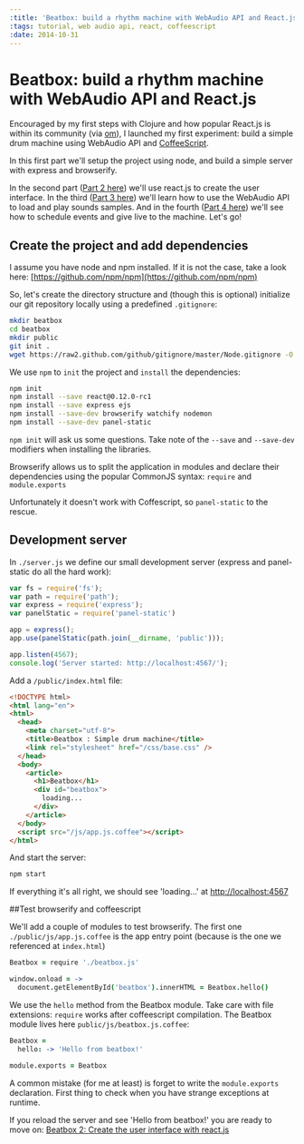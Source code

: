 ```yaml
---
:title: 'Beatbox: build a rhythm machine with WebAudio API and React.js'
:tags: tutorial, web audio api, react, coffeescript
:date: 2014-10-31
---
```

# Beatbox: build a rhythm machine with WebAudio API and React.js

Encouraged by my first steps with Clojure and how popular React.js is within its
community (via [om](https://github.com/swannodette/om)), I launched my first
experiment: build a simple drum machine using WebAudio API and
[CoffeeScript](http://coffeescript.org).

In this first part we'll setup the project using node, and build a simple
server with express and browserify.

In the second part ([Part 2 here](/)) we'll use react.js to create the user
interface. In the third ([Part 3 here]()) we'll learn how to use the WebAudio
API to load and play sounds samples. And in the fourth ([Part 4 here]()) we'll
see how to schedule events and give live to the machine. Let's go!

## Create the project and add dependencies

I assume you have node and npm installed. If it is not the case,
take a look here: [https://github.com/npm/npm](https://github.com/npm/npm)

So, let's create the directory structure and (though this is optional)
initialize our git repository locally using a predefined `.gitignore`:

~~~bash
mkdir beatbox
cd beatbox
mkdir public
git init .
wget https://raw2.github.com/github/gitignore/master/Node.gitignore -O .gitignore
~~~

We use `npm` to `init` the project and `install` the dependencies:

~~~ bash
npm init
npm install --save react@0.12.0-rc1
npm install --save express ejs
npm install --save-dev browserify watchify nodemon
npm install --save-dev panel-static
~~~

`npm init` will ask us some questions.
Take note of the `--save` and `--save-dev` modifiers when installing the
libraries.

Browserify allows us to split the application in modules and declare their
dependencies using the popular CommonJS syntax: `require` and `module.exports`

Unfortunately it doesn't work with Coffescript, so `panel-static` to the rescue.

## Development server

In `./server.js` we define our small development server (express and
  panel-static do all the hard work):

~~~javascript
var fs = require('fs');
var path = require('path');
var express = require('express');
var panelStatic = require('panel-static')

app = express();
app.use(panelStatic(path.join(__dirname, 'public')));

app.listen(4567);
console.log('Server started: http://localhost:4567/');
~~~

Add a `/public/index.html` file:

~~~html
<!DOCTYPE html>
<html lang="en">
<html>
  <head>
    <meta charset="utf-8">
    <title>Beatbox : Simple drum machine</title>
    <link rel="stylesheet" href="/css/base.css" />
  </head>
  <body>
    <article>
      <h1>Beatbox</h1>
      <div id="beatbox">
        loading...
      </div>
    </article>
  </body>
  <script src="/js/app.js.coffee"></script>
</html>
~~~

And start the server:

~~~bash
npm start
~~~

If everything it's all right, we should see 'loading...' at
[http://localhost:4567](http://localhost:4567)

##Test browserify and coffeescript

We'll add a couple of modules to test browserify. The first one
`./public/js/app.js.coffee` is the app entry point (because is the one we
referenced at `index.html`)

~~~coffeescript
Beatbox = require './beatbox.js'

window.onload = ->
  document.getElementById('beatbox').innerHTML = Beatbox.hello()
~~~

We use the `hello` method from the Beatbox module. Take care with file
extensions: `require` works after coffeescript compilation. The Beatbox
module lives here `public/js/beatbox.js.coffee`:

~~~coffeescript
Beatbox =
  hello: -> 'Hello from beatbox!'

module.exports = Beatbox
~~~

A common mistake (for me at least) is forget to write the `module.exports`
declaration. First thing to check when you have strange exceptions at runtime.

If you reload the server and see 'Hello from beatbox!' you are ready to move on:
[Beatbox 2: Create the user interface with react.js]()
